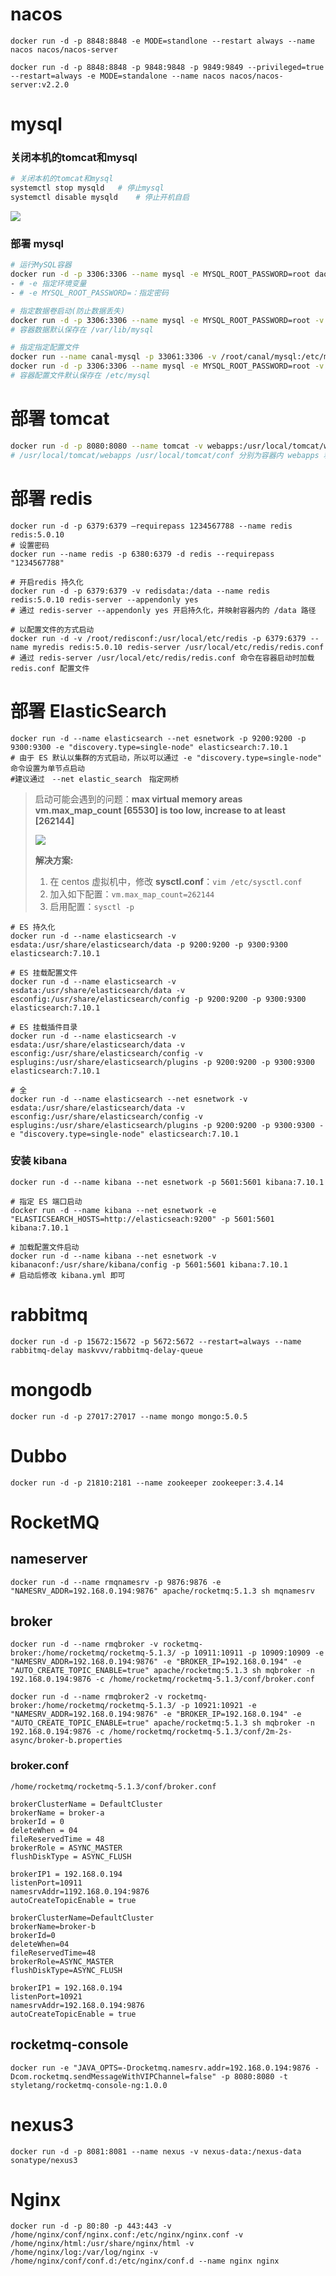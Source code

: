 # nacos 

```shell
docker run -d -p 8848:8848 -e MODE=standlone --restart always --name nacos nacos/nacos-server

docker run -d -p 8848:8848 -p 9848:9848 -p 9849:9849 --privileged=true --restart=always -e MODE=standalone --name nacos nacos/nacos-server:v2.2.0
```

# mysql

### 关闭本机的tomcat和mysql

```sh
# 关闭本机的tomcat和mysql
systemctl stop mysqld	# 停止mysql
systemctl disable mysqld	# 停止开机自启
```

![](http://qiniu.zhouhongyin.top/2022/06/05/1654405965-image-20200926094820156.png)

### 部署 mysql

```sh
# 运行MySQL容器
docker run -d -p 3306:3306 --name mysql -e MYSQL_ROOT_PASSWORD=root daocloud.io/library/mysql:5.7.4
- # -e 指定环境变量
- # -e MYSQL_ROOT_PASSWORD=：指定密码

# 指定数据卷启动(防止数据丢失)
docker run -d -p 3306:3306 --name mysql -e MYSQL_ROOT_PASSWORD=root -v mysqldata:/var/lib/mysql mysql:5.5.62
# 容器数据默认保存在 /var/lib/mysql 

# 指定指定配置文件
docker run --name canal-mysql -p 33061:3306 -v /root/canal/mysql:/etc/mysql/conf.d -e MYSQL_ROOT_PASSWORD=root -d mysql:8.0
docker run -d -p 3306:3306 --name mysql -e MYSQL_ROOT_PASSWORD=root -v mysqldata:/var/lib/mysql  -v mysqlconf:/etc/mysql mysql:5.5.62
# 容器配置文件默认保存在 /etc/mysql
```

# 部署 tomcat

```sh
docker run -d -p 8080:8080 --name tomcat -v webapps:/usr/local/tomcat/webapps -v tomcatconf:/usr/local/tomcat/conf tomcat:8.0-jre8
# /usr/local/tomcat/webapps /usr/local/tomcat/conf 分别为容器内 webapps 和 配置文件目录。
```

# 部署 redis

```shell
docker run -d -p 6379:6379 –requirepass 1234567788 --name redis redis:5.0.10
# 设置密码
docker run --name redis -p 6380:6379 -d redis --requirepass "1234567788"
```

```shell
# 开启redis 持久化
docker run -d -p 6379:6379 -v redisdata:/data --name redis redis:5.0.10 redis-server --appendonly yes
# 通过 redis-server --appendonly yes 开启持久化，并映射容器内的 /data 路径
```

```shell
# 以配置文件的方式启动
docker run -d -v /root/redisconf:/usr/local/etc/redis -p 6379:6379 --name myredis redis:5.0.10 redis-server /usr/local/etc/redis/redis.conf
# 通过 redis-server /usr/local/etc/redis/redis.conf 命令在容器启动时加载 redis.conf 配置文件
```

# 部署 ElasticSearch

```shell
docker run -d --name elasticsearch --net esnetwork -p 9200:9200 -p 9300:9300 -e "discovery.type=single-node" elasticsearch:7.10.1
# 由于 ES 默认以集群的方式启动，所以可以通过 -e "discovery.type=single-node" 命令设置为单节点启动
#建议通过　--net elastic_search　指定网桥
```

> 启动可能会遇到的问题：**max virtual memory areas vm.max_map_count [65530] is too low, increase to at least [262144]**
>
> ![](http://qiniu.zhouhongyin.top/2022/06/05/1654405969-image-20210520201355349.png)
>
> **解决方案:**
>
> 1. 在 centos 虚拟机中，修改 **sysctl.conf**：`vim /etc/sysctl.conf`
> 2. 加入如下配置：`vm.max_map_count=262144`
> 3. 启用配置：`sysctl -p`

```shell
# ES 持久化
docker run -d --name elasticsearch -v esdata:/usr/share/elasticsearch/data -p 9200:9200 -p 9300:9300 elasticsearch:7.10.1
```

```shell
# ES 挂载配置文件
docker run -d --name elasticsearch -v esdata:/usr/share/elasticsearch/data -v esconfig:/usr/share/elasticsearch/config -p 9200:9200 -p 9300:9300 elasticsearch:7.10.1
```

```shell
# ES 挂载插件目录
docker run -d --name elasticsearch -v esdata:/usr/share/elasticsearch/data -v esconfig:/usr/share/elasticsearch/config -v esplugins:/usr/share/elasticsearch/plugins -p 9200:9200 -p 9300:9300 elasticsearch:7.10.1
```

```shell
# 全
docker run -d --name elasticsearch --net esnetwork -v esdata:/usr/share/elasticsearch/data -v esconfig:/usr/share/elasticsearch/config -v esplugins:/usr/share/elasticsearch/plugins -p 9200:9200 -p 9300:9300 -e "discovery.type=single-node" elasticsearch:7.10.1
```

### 安装 kibana

```shell
docker run -d --name kibana --net esnetwork -p 5601:5601 kibana:7.10.1
```

```shell
# 指定 ES 端口启动
docker run -d --name kibana --net esnetwork -e "ELASTICSEARCH_HOSTS=http://elasticseach:9200" -p 5601:5601 kibana:7.10.1
```

```shell
# 加载配置文件启动
docker run -d --name kibana --net esnetwork -v kibanaconf:/usr/share/kibana/config -p 5601:5601 kibana:7.10.1
# 启动后修改 kibana.yml 即可
```

# rabbitmq

```shell
docker run -d -p 15672:15672 -p 5672:5672 --restart=always --name rabbitmq-delay maskvvv/rabbitmq-delay-queue
```

# mongodb

```shell
docker run -d -p 27017:27017 --name mongo mongo:5.0.5
```

# Dubbo

```shell
docker run -d -p 21810:2181 --name zookeeper zookeeper:3.4.14
```

# RocketMQ

## nameserver

```shell
docker run -d --name rmqnamesrv -p 9876:9876 -e "NAMESRV_ADDR=192.168.0.194:9876" apache/rocketmq:5.1.3 sh mqnamesrv
```

## broker

```shell
docker run -d --name rmqbroker -v rocketmq-broker:/home/rocketmq/rocketmq-5.1.3/ -p 10911:10911 -p 10909:10909 -e "NAMESRV_ADDR=192.168.0.194:9876" -e "BROKER_IP=192.168.0.194" -e "AUTO_CREATE_TOPIC_ENABLE=true" apache/rocketmq:5.1.3 sh mqbroker -n 192.168.0.194:9876 -c /home/rocketmq/rocketmq-5.1.3/conf/broker.conf

docker run -d --name rmqbroker2 -v rocketmq-broker:/home/rocketmq/rocketmq-5.1.3/ -p 10921:10921 -e "NAMESRV_ADDR=192.168.0.194:9876" -e "BROKER_IP=192.168.0.194" -e "AUTO_CREATE_TOPIC_ENABLE=true" apache/rocketmq:5.1.3 sh mqbroker -n 192.168.0.194:9876 -c /home/rocketmq/rocketmq-5.1.3/conf/2m-2s-async/broker-b.properties
```

### broker.conf

`/home/rocketmq/rocketmq-5.1.3/conf/broker.conf`

```properties
brokerClusterName = DefaultCluster
brokerName = broker-a
brokerId = 0
deleteWhen = 04
fileReservedTime = 48
brokerRole = ASYNC_MASTER
flushDiskType = ASYNC_FLUSH

brokerIP1 = 192.168.0.194
listenPort=10911
namesrvAddr=1192.168.0.194:9876
autoCreateTopicEnable = true
```

```properties
brokerClusterName=DefaultCluster
brokerName=broker-b
brokerId=0
deleteWhen=04
fileReservedTime=48
brokerRole=ASYNC_MASTER
flushDiskType=ASYNC_FLUSH

brokerIP1 = 192.168.0.194
listenPort=10921
namesrvAddr=192.168.0.194:9876
autoCreateTopicEnable = true
```

## rocketmq-console

```shell
docker run -e "JAVA_OPTS=-Drocketmq.namesrv.addr=192.168.0.194:9876 -Dcom.rocketmq.sendMessageWithVIPChannel=false" -p 8080:8080 -t styletang/rocketmq-console-ng:1.0.0
```

# nexus3

```shell
docker run -d -p 8081:8081 --name nexus -v nexus-data:/nexus-data sonatype/nexus3
```

# Nginx

```shell
docker run -d -p 80:80 -p 443:443 -v /home/nginx/conf/nginx.conf:/etc/nginx/nginx.conf -v /home/nginx/html:/usr/share/nginx/html -v /home/nginx/log:/var/log/nginx -v /home/nginx/conf/conf.d:/etc/nginx/conf.d --name nginx nginx
```

